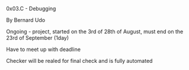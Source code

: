 0x03.C - Debugging

By Bernard Udo

Ongoing - project, started on the 3rd of 28th of August, must  end on the 23rd of September (1day)

Have to meet up with deadline

Checker will be realed for final check and is fully automated
